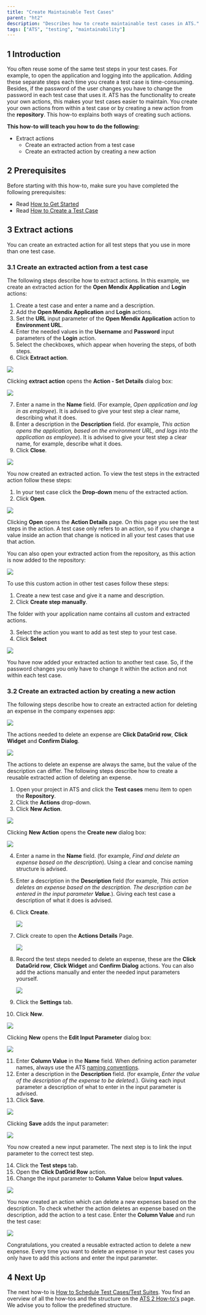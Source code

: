 ```yaml
---
title: "Create Maintainable Test Cases"
parent: "ht2"
description: "Describes how to create maintainable test cases in ATS."
tags: ["ATS", "testing", "maintainability"]
---
```


## 1 Introduction

You often reuse some of the same test steps in your test cases. For example, to open the application and logging into the application. Adding these separate steps each time you create a test case is time-consuming. Besides, if the password of the user changes you have to change the password in each test case that uses it. ATS has the functionality to create your own actions, this makes your test cases easier to maintain. You create your own actions from within a test case or by creating a new action from the **repository**. This how-to explains both ways of creating such actions.

**This how-to will teach you how to do the following:**
* Extract actions
    * Create an extracted action from a test case
    * Create an extracted action by creating a new action

## 2 Prerequisites

Before starting with this how-to, make sure you have completed the following prerequisites:

* Read [How to Get Started](ht2-getting-started)
* Read [How to Create a Test Case](ht2-create-a-test-case)

## 3 Extract actions

You can create an extracted action for all test steps that you use in more than one test case.

### 3.1 Create an extracted action from a test case 

The following steps describe how to extract actions. In this example, we create an extracted action for the **Open Mendix Application** and **Login** actions:

1. Create a test case and enter a name and a description.
2. Add the **Open Mendix Application** and **Login** actions.
3. Set the **URL** input parameter of the **Open Mendix Application** action to **Environment URL**.
4. Enter the needed values in the **Username** and **Password** input parameters of the **Login** action. 
5. Select the checkboxes, which appear when hovering the steps, of both steps.
6. Click **Extract action**.

 ![](attachments/ht2-create-extracted-actions/extract-actions.png)

   Clicking **extract action** opens the **Action - Set Details** dialog box:

 ![](attachments/ht2-create-extracted-actions/action-set-details.png)

7. Enter a name in the **Name** field. (For example, *Open application and log in as employee*). It is advised to give your test step a clear name, describing what it does.
8. Enter a description in the **Description** field. (for example, *This action opens the application, based on the environment URL, and logs into the application as employee*). It is advised to give your test step a clear name, for example, describe what it does.
9. Click **Close**.

 ![](attachments/ht2-create-extracted-actions/close-extracted-action.png)

 You now created an extracted action. To view the test steps in the extracted action follow these steps:

1. In your test case click the **Drop-down** menu of the extracted action.
2. Click **Open**.

 ![](attachments/ht2-create-extracted-actions/click-open.png)

Clicking **Open** opens the **Action Details** page. On this page you see the test steps in the action. A test case only refers to an action, so if you change a value inside an action that change is noticed in all your test cases that use that action.

You can also open your extracted action from the repository, as this action is now added to the repository:

 ![](attachments/ht2-create-extracted-actions/open-app-and-login-action.png)

To use this custom action in other test cases follow these steps:

1. Create a new test case and give it a name and description.
2. Click **Create step manually**.
 
 The folder with your application name contains all custom and extracted actions.
 
3. Select the action you want to add as test step to your test case.
4. Click **Select**

  ![](attachments/ht2-create-extracted-actions/add-extracted-action.png)

 You have now added your extracted action to another test case. So, if the password changes you only have to change it within the action and not within each test case. 
  
### 3.2 Create an extracted action by creating a new action 
  
The following steps describe how to create an extracted action for deleting an expense in the company expenses app:

![](attachments/ht2-create-extracted-actions/Deleting_an_expense.png)

The actions needed to delete an expense are **Click DataGrid row**, **Click Widget** and **Confirm Dialog**. 

![](attachments/ht2-create-extracted-actions/test-steps-delete-expense.png)

The actions to delete an expense are always the same, but the value of the description can differ. The following steps describe how to create a reusable extracted action of deleting an expense.

1. Open your project in ATS and click the **Test cases** menu item to open the **Repository**.
2. Click the **Actions** drop-down.
3. Click **New Action**.

![](attachments/ht2-create-extracted-actions/create-new-action.png)

Clicking **New Action** opens the **Create new** dialog box:

![](attachments/ht2-create-extracted-actions/create-new.png)

4. Enter a name in the **Name** field. (for example, *Find and delete an expense based on the description*). Using a clear and concise naming structure is advised.    
5. Enter a description in the **Description** field (for example, *This action deletes an expense based on the description. The description can be entered in the input parameter **Value**.*). Giving each test case a description of what it does is advised.
6. Click **Create**.

   ![](attachments/ht2-create-extracted-actions/click-create-of-action.png)

7. Click create to open the **Actions Details** Page.

   ![](attachments/ht2-create-extracted-actions/action-details-page.png)

8. Record the test steps needed to delete an expense, these are the **Click DataGrid row**, **Click Widget** and **Confirm Dialog** actions. You can also add the actions manually and enter the needed input parameters yourself.

   ![](attachments/ht2-create-extracted-actions/added-steps.png)

9. Click the **Settings** tab.
10. Click **New**.

   ![](attachments/ht2-create-extracted-actions/create-new-input-parameter.png)

   Clicking **New** opens the **Edit Input Parameter** dialog box:

   ![](attachments/ht2-create-extracted-actions/edit-input-parameter-dialog.png)

11. Enter **Column Value** in the **Name** field. When defining action parameter names, always use the ATS [naming conventions](../../refguide/rg-version-1/best-practices).
12. Enter a description in the **Description** field. (for example, *Enter the value of the description of the expense to be deleted.*). Giving each input parameter a description of what to enter in the input parameter is advised.
13. Click **Save**.

   ![](attachments/ht2-create-extracted-actions/save-input-parameter.png)

   Clicking **Save** adds the input parameter:

   ![](attachments/ht2-create-extracted-actions/added-input-parameter.png)

   You now created a new input parameter. The next step is to link the input parameter to the correct test step. 

14. Click the **Test steps** tab.
15. Open the **Click DatGrid Row** action.
16. Change the input parameter to **Column Value** below **Input values**.

![](attachments/ht2-create-extracted-actions/change-input-parameter.png)

You now created an action which can delete a new expenses based on the description. To check whether the action deletes an expense based on the description, add the action to a test case. Enter the **Column Value** and run the test case:

![](attachments/ht2-create-extracted-actions/enter-input-and-run.png)

Congratulations, you created a reusable extracted action to delete a new expense. Every time you want to delete an expense in your test cases you only have to add this actions and enter the input parameter. 

## 4 Next Up

The next how-to is [How to Schedule Test Cases/Test Suites](ht2-schedule-testcase-testsuite). You find an overview of all the how-tos and the structure on the [ATS 2 How-to's](ht2) page. We advise you to follow the predefined structure.
